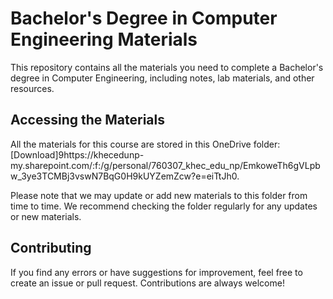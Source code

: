 # Bachelor's Degree in Computer Engineering Materials

This repository contains all the materials you need to complete a Bachelor's degree in Computer Engineering, including notes, lab materials, and other resources.

## Accessing the Materials

All the materials for this course are stored in this OneDrive folder: [Download]9https://khecedunp-my.sharepoint.com/:f:/g/personal/760307_khec_edu_np/EmkoweTh6gVLpbw_3ye3TCMBj3vswN7BqG0H9kUYZemZcw?e=eiTtJh0. 

Please note that we may update or add new materials to this folder from time to time. We recommend checking the folder regularly for any updates or new materials.

## Contributing

If you find any errors or have suggestions for improvement, feel free to create an issue or pull request. Contributions are always welcome!
